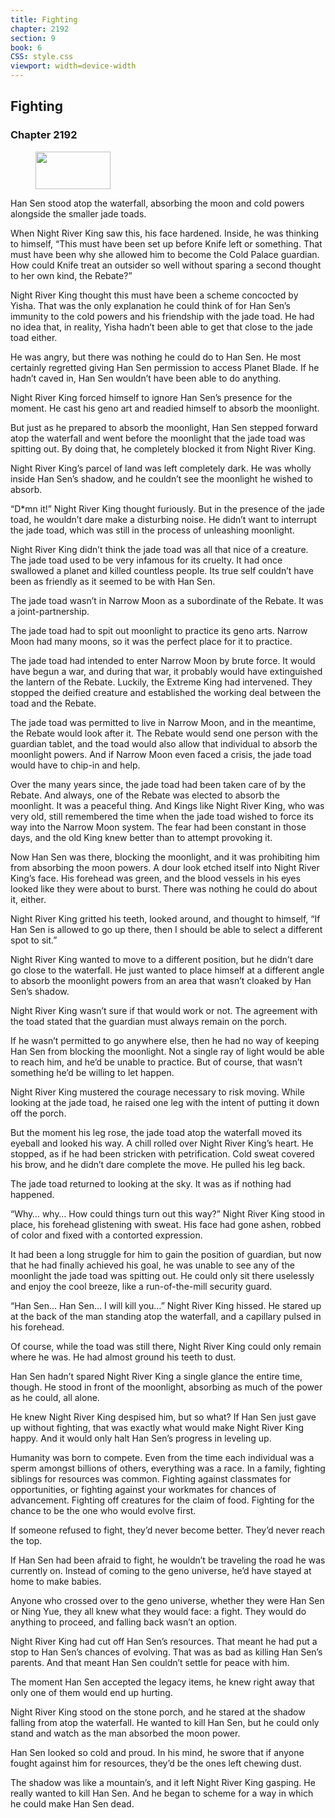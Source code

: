 ```yaml
---
title: Fighting
chapter: 2192
section: 9
book: 6
CSS: style.css
viewport: width=device-width
---
```


## Fighting

### Chapter 2192

<figure>
	<img src="../Images/gem.gif" alt="" id="gem" width="120" height="60" />
</figure>

Han Sen stood atop the waterfall, absorbing the moon and cold powers alongside the smaller jade toads.

When Night River King saw this, his face hardened. Inside, he was thinking to himself, “This must have been set up before Knife left or something. That must have been why she allowed him to become the Cold Palace guardian. How could Knife treat an outsider so well without sparing a second thought to her own kind, the Rebate?”

Night River King thought this must have been a scheme concocted by Yisha. That was the only explanation he could think of for Han Sen’s immunity to the cold powers and his friendship with the jade toad. He had no idea that, in reality, Yisha hadn’t been able to get that close to the jade toad either.

He was angry, but there was nothing he could do to Han Sen. He most certainly regretted giving Han Sen permission to access Planet Blade. If he hadn’t caved in, Han Sen wouldn’t have been able to do anything.

Night River King forced himself to ignore Han Sen’s presence for the moment. He cast his geno art and readied himself to absorb the moonlight.

But just as he prepared to absorb the moonlight, Han Sen stepped forward atop the waterfall and went before the moonlight that the jade toad was spitting out. By doing that, he completely blocked it from Night River King.

Night River King’s parcel of land was left completely dark. He was wholly inside Han Sen’s shadow, and he couldn’t see the moonlight he wished to absorb.

“D*mn it!” Night River King thought furiously. But in the presence of the jade toad, he wouldn’t dare make a disturbing noise. He didn’t want to interrupt the jade toad, which was still in the process of unleashing moonlight.

Night River King didn’t think the jade toad was all that nice of a creature. The jade toad used to be very infamous for its cruelty. It had once swallowed a planet and killed countless people. Its true self couldn’t have been as friendly as it seemed to be with Han Sen.

The jade toad wasn’t in Narrow Moon as a subordinate of the Rebate. It was a joint-partnership.

The jade toad had to spit out moonlight to practice its geno arts. Narrow Moon had many moons, so it was the perfect place for it to practice.

The jade toad had intended to enter Narrow Moon by brute force. It would have begun a war, and during that war, it probably would have extinguished the lantern of the Rebate. Luckily, the Extreme King had intervened. They stopped the deified creature and established the working deal between the toad and the Rebate.

The jade toad was permitted to live in Narrow Moon, and in the meantime, the Rebate would look after it. The Rebate would send one person with the guardian tablet, and the toad would also allow that individual to absorb the moonlight powers. And if Narrow Moon even faced a crisis, the jade toad would have to chip-in and help.

Over the many years since, the jade toad had been taken care of by the Rebate. And always, one of the Rebate was elected to absorb the moonlight. It was a peaceful thing. And Kings like Night River King, who was very old, still remembered the time when the jade toad wished to force its way into the Narrow Moon system. The fear had been constant in those days, and the old King knew better than to attempt provoking it.

Now Han Sen was there, blocking the moonlight, and it was prohibiting him from absorbing the moon powers. A dour look etched itself into Night River King’s face. His forehead was green, and the blood vessels in his eyes looked like they were about to burst. There was nothing he could do about it, either.

Night River King gritted his teeth, looked around, and thought to himself, “If Han Sen is allowed to go up there, then I should be able to select a different spot to sit.”

Night River King wanted to move to a different position, but he didn’t dare go close to the waterfall. He just wanted to place himself at a different angle to absorb the moonlight powers from an area that wasn’t cloaked by Han Sen’s shadow.

Night River King wasn’t sure if that would work or not. The agreement with the toad stated that the guardian must always remain on the porch.

If he wasn’t permitted to go anywhere else, then he had no way of keeping Han Sen from blocking the moonlight. Not a single ray of light would be able to reach him, and he’d be unable to practice. But of course, that wasn’t something he’d be willing to let happen.

Night River King mustered the courage necessary to risk moving. While looking at the jade toad, he raised one leg with the intent of putting it down off the porch.

But the moment his leg rose, the jade toad atop the waterfall moved its eyeball and looked his way. A chill rolled over Night River King’s heart. He stopped, as if he had been stricken with petrification. Cold sweat covered his brow, and he didn’t dare complete the move. He pulled his leg back.

The jade toad returned to looking at the sky. It was as if nothing had happened.

“Why… why… How could things turn out this way?” Night River King stood in place, his forehead glistening with sweat. His face had gone ashen, robbed of color and fixed with a contorted expression.

It had been a long struggle for him to gain the position of guardian, but now that he had finally achieved his goal, he was unable to see any of the moonlight the jade toad was spitting out. He could only sit there uselessly and enjoy the cool breeze, like a run-of-the-mill security guard.

“Han Sen… Han Sen… I will kill you…” Night River King hissed. He stared up at the back of the man standing atop the waterfall, and a capillary pulsed in his forehead.

Of course, while the toad was still there, Night River King could only remain where he was. He had almost ground his teeth to dust.

Han Sen hadn’t spared Night River King a single glance the entire time, though. He stood in front of the moonlight, absorbing as much of the power as he could, all alone.

He knew Night River King despised him, but so what? If Han Sen just gave up without fighting, that was exactly what would make Night River King happy. And it would only halt Han Sen’s progress in leveling up.

Humanity was born to compete. Even from the time each individual was a sperm amongst billions of others, everything was a race. In a family, fighting siblings for resources was common. Fighting against classmates for opportunities, or fighting against your workmates for chances of advancement. Fighting off creatures for the claim of food. Fighting for the chance to be the one who would evolve first.

If someone refused to fight, they’d never become better. They’d never reach the top.

If Han Sen had been afraid to fight, he wouldn’t be traveling the road he was currently on. Instead of coming to the geno universe, he’d have stayed at home to make babies.

Anyone who crossed over to the geno universe, whether they were Han Sen or Ning Yue, they all knew what they would face: a fight. They would do anything to proceed, and falling back wasn’t an option.

Night River King had cut off Han Sen’s resources. That meant he had put a stop to Han Sen’s chances of evolving. That was as bad as killing Han Sen’s parents. And that meant Han Sen couldn’t settle for peace with him.

The moment Han Sen accepted the legacy items, he knew right away that only one of them would end up hurting.

Night River King stood on the stone porch, and he stared at the shadow falling from atop the waterfall. He wanted to kill Han Sen, but he could only stand and watch as the man absorbed the moon power.

Han Sen looked so cold and proud. In his mind, he swore that if anyone fought against him for resources, they’d be the ones left chewing dust.

The shadow was like a mountain’s, and it left Night River King gasping. He really wanted to kill Han Sen. And he began to scheme for a way in which he could make Han Sen dead.